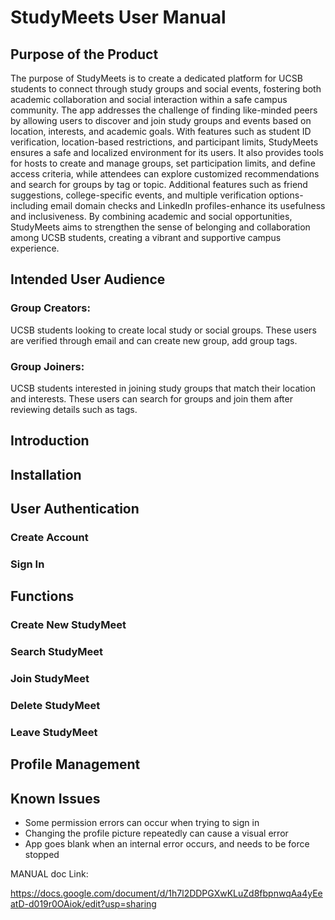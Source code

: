 # StudyMeets User Manual #

## Purpose of the Product ##
The purpose of StudyMeets is to create a dedicated platform for UCSB students to connect through study groups and social events, fostering both academic collaboration and social interaction within a safe campus community. The app addresses the challenge of finding like-minded peers by allowing users to discover and join study groups and events based on location, interests, and academic goals. With features such as student ID verification, location-based restrictions, and participant limits, StudyMeets ensures a safe and localized environment for its users. It also provides tools for hosts to create and manage groups, set participation limits, and define access criteria, while attendees can explore customized recommendations and search for groups by tag or topic. Additional features such as friend suggestions, college-specific events, and multiple verification options-including email domain checks and LinkedIn profiles-enhance its usefulness and inclusiveness. By combining academic and social opportunities, StudyMeets aims to strengthen the sense of belonging and collaboration among UCSB students, creating a vibrant and supportive campus experience.

## Intended User Audience ##
### Group Creators: ###
UCSB students looking to create local study or social groups. These users are verified through email and can create new group, add group tags.
### Group Joiners: ###
UCSB students interested in joining study groups that match their location and interests. These users can search for groups and join them after reviewing details such as tags.

## Introduction  ##


## Installation  ##


## User Authentication  ##
### Create Account ###
### Sign In ###

## Functions  ##
### Create New StudyMeet ###
### Search StudyMeet ###
### Join StudyMeet ###
### Delete StudyMeet ###
### Leave StudyMeet ###

## Profile Management  ##


## Known Issues  ##
- Some permission errors can occur when trying to sign in
- Changing the profile picture repeatedly can cause a visual error
- App goes blank when an internal error occurs, and needs to be force stopped


MANUAL doc Link:

https://docs.google.com/document/d/1h7l2DDPGXwKLuZd8fbpnwqAa4yEeatD-d019r0OAiok/edit?usp=sharing

